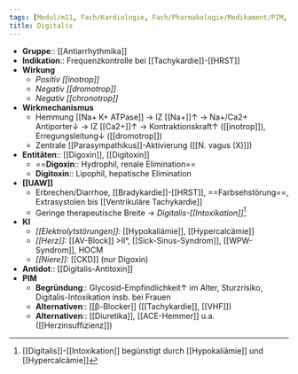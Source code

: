 ```yaml
---
tags: [Modul/m11, Fach/Kardiologie, Fach/Pharmakologie/Medikament/PIM, Fach/Toxikologie/Gift]
title: Digitalis
---
```

- **Gruppe**:: [[Antiarrhythmika]]
- **Indikation**:: Frequenzkontrolle bei [[Tachykardie]]-[[HRST]]
- **Wirkung**
	- *Positiv [[inotrop]]*
	- *Negativ [[dromotrop]]*
	- *Negativ [[chronotrop]]*
- **Wirkmechanismus**
	- Hemmung [[Na+ K+ ATPase]] → IZ [[Na+]]↑ → Na+/Ca2+ Antiporter↓ → IZ [[Ca2+]]↑ → Kontraktionskraft↑ ([[inotrop]]), Erregungsleitung↓ ([[dromotrop]])
	- Zentrale [[Parasympathikus]]-Aktivierung ([[N. vagus (X)]])
- **Entitäten**:: [[Digoxin]], [[Digitoxin]]
	- ==**Digoxin**:: Hydrophil, renale Elimination==
	- **Digitoxin**:: Lipophil, hepatische Elimination
- **[[UAW]]**
	- Erbrechen/Diarrhoe, [[Bradykardie]]-[[HRST]], ==Farbsehstörung==, Extrasystolen bis [[Ventrikuläre Tachykardie]]
	- Geringe therapeutische Breite → *Digitalis-[[Intoxikation]]*[^1]
- **KI**
	- *[[Elektrolytstörungen]]:* [[Hypokaliämie]], [[Hypercalcämie]]
	- *[[Herz]]:* [[AV-Block]] >II°, [[Sick-Sinus-Syndrom]], [[WPW-Syndrom]], HOCM
	- *[[Niere]]:* [[CKD]] (nur Digoxin)
- **Antidot**:: [[Digitalis-Antitoxin]]
- **PIM**
	- **Begründung**:: Glycosid-Empfindlichkeit↑ im Alter, Sturzrisiko, Digitalis-Intoxikation insb. bei Frauen
	- **Alternativen**:: [[β-Blocker]] ([[Tachykardie]], [[VHF]])
	- **Alternativen**:: [[Diuretika]], [[ACE-Hemmer]] u.a. ([[Herzinsuffizienz]])

[^1]: [[Digitalis]]-[[Intoxikation]] begünstigt durch [[Hypokaliämie]] und [[Hypercalcämie]]